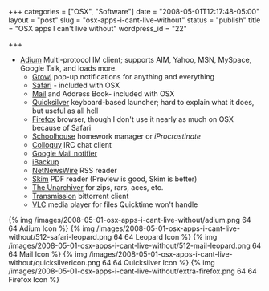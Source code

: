 +++
categories = ["OSX", "Software"]
date = "2008-05-01T12:17:48-05:00"
layout = "post"
slug = "osx-apps-i-cant-live-without"
status = "publish"
title = "OSX apps I can't live without"
wordpress_id = "22"

+++

* [Adium](http://adiumx.com) Multi-protocol IM client; supports AIM, Yahoo, MSN, MySpace, Google Talk, and loads more.
  * [Growl](http://growl.info) pop-up notifications for anything and everything
  * [Safari](http://www.apple.com/safari/) - included with OSX
  * [Mail](http://www.apple.com/macosx/features/mail.html) and Address Book- included with OSX
  * [Quicksilver](http://www.blacktree.com/) keyboard-based launcher; hard to explain what it does, but useful as all hell
  * [Firefox](http://getfirefox.com) browser, though I don't use it nearly as much on OSX because of Safari
  * [Schoolhouse](http://www.loganscollins.com/schoolhouse/) homework manager or _iProcrastinate_
  * [Colloquy](http://colloquy.info/) IRC chat client
  * [Google Mail notifier](http://toolbar.google.com/gmail-helper/notifier_mac.html)
  * [iBackup](http://www.grapefruit.ch/iBackup/)
  * [NetNewsWire](http://www.newsgator.com/Individuals/NetNewsWire/default.aspx) RSS reader
  * [Skim](http://skim-app.sourceforge.net) PDF reader (Preview is good, Skim is better)
  * [The Unarchiver](http://www.apple.com/downloads/macosx/system_disk_utilities/theunarchiver.html) for zips, rars, aces, etc.
  * [Transmission](http://transmissionbt.com) bittorrent client
  * [VLC](http://www.videolan.org/) media player for files Quicktime won't handle

{% img /images/2008-05-01-osx-apps-i-cant-live-without/adium.png 64 64 Adium Icon %}
{% img /images/2008-05-01-osx-apps-i-cant-live-without/512-safari-leopard.png 64 64 Leopard Icon %}
{% img /images/2008-05-01-osx-apps-i-cant-live-without/512-mail-leopard.png 64 64 Mail Icon %}
{% img /images/2008-05-01-osx-apps-i-cant-live-without/quicksilvericon.png 64 64 Quicksilver Icon %}
{% img /images/2008-05-01-osx-apps-i-cant-live-without/extra-firefox.png 64 64 Firefox Icon %}

